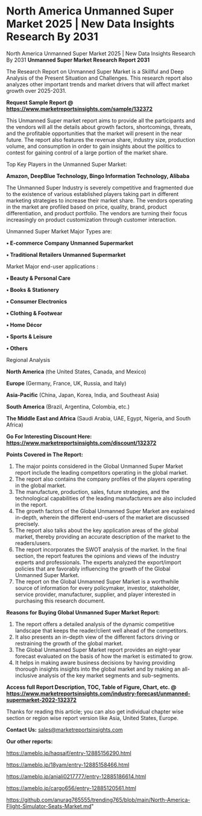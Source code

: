 # North America Unmanned Super Market 2025 | New Data Insights Research By 2031
North America Unmanned Super Market 2025 | New Data Insights Research By 2031
<strong>Unmanned Super Market Research Report 2031</strong>

The Research Report on Unmanned Super Market is a Skillful and Deep Analysis of the Present Situation and Challenges. This research report also analyzes other important trends and market drivers that will affect market growth over 2025-2031.

<strong>Request Sample Report @ <a href=https://www.marketreportsinsights.com/sample/132372>https://www.marketreportsinsights.com/sample/132372</a></strong>

This Unmanned Super market report aims to provide all the participants and the vendors will all the details about growth factors, shortcomings, threats, and the profitable opportunities that the market will present in the near future. The report also features the revenue share, industry size, production volume, and consumption in order to gain insights about the politics to contest for gaining control of a large portion of the market share.

Top Key Players in the Unmanned Super Market:

<strong>Amazon, DeepBlue Technology, Bingo Information Technology, Alibaba</strong>

The Unmanned Super Industry is severely competitive and fragmented due to the existence of various established players taking part in different marketing strategies to increase their market share. The vendors operating in the market are profiled based on price, quality, brand, product differentiation, and product portfolio. The vendors are turning their focus increasingly on product customization through customer interaction.

Unmanned Super Market Major Types are:

<strong>• E-commerce Company Unmanned Supermarket

• Traditional Retailers Unmanned Supermarket</strong>

Market Major end-user applications :

<strong>• Beauty & Personal Care

• Books & Stationery

• Consumer Electronics

• Clothing & Footwear

• Home Décor

• Sports & Leisure

• Others</strong>

Regional Analysis

</u><strong><b>North America</b></strong> (the United States, Canada, and Mexico)

<strong><b>Europe </b></strong>(Germany, France, UK, Russia, and Italy)

<strong><b>Asia-Pacific</b></strong> (China, Japan, Korea, India, and Southeast Asia)

<strong><b>South America</b></strong> (Brazil, Argentina, Colombia, etc.)

<strong><b>The Middle East and Africa</b></strong> (Saudi Arabia, UAE, Egypt, Nigeria, and South Africa)

<strong>Go For Interesting Discount Here: <a href=https://www.marketreportsinsights.com/discount/132372>https://www.marketreportsinsights.com/discount/132372</a></strong>

<strong>Points Covered in The Report:</strong>
<ol>
  <li>The major points considered in the Global Unmanned Super Market report include the leading competitors operating in the global market.</li>
  <li>The report also contains the company profiles of the players operating in the global market.</li>
  <li>The manufacture, production, sales, future strategies, and the technological capabilities of the leading manufacturers are also included in the report.</li>
  <li>The growth factors of the Global Unmanned Super Market are explained in-depth, wherein the different end-users of the market are discussed precisely.</li>
  <li>The report also talks about the key application areas of the global market, thereby providing an accurate description of the market to the readers/users.</li>
  <li>The report incorporates the SWOT analysis of the market. In the final section, the report features the opinions and views of the industry experts and professionals. The experts analyzed the export/import policies that are favorably influencing the growth of the Global Unmanned Super Market.</li>
  <li>The report on the Global Unmanned Super Market is a worthwhile source of information for every policymaker, investor, stakeholder, service provider, manufacturer, supplier, and player interested in purchasing this research document.</li>
</ol>
<strong>Reasons for Buying Global Unmanned Super Market Report:</strong>

<ol>
  <li>The report offers a detailed analysis of the dynamic competitive landscape that keeps the reader/client well ahead of the competitors.</li>
  <li>It also presents an in-depth view of the different factors driving or restraining the growth of the global market.</li>
  <li>The Global Unmanned Super Market report provides an eight-year forecast evaluated on the basis of how the market is estimated to grow.</li>
  <li>It helps in making aware business decisions by having providing thorough insights insights into the global market and by making an all-inclusive analysis of the key market segments and sub-segments.</li>
</ol>
<strong>Access full Report Description, TOC, Table of Figure, Chart, etc. @ <a href=https://www.marketreportsinsights.com/industry-forecast/unmanned-supermarket-2022-132372>https://www.marketreportsinsights.com/industry-forecast/unmanned-supermarket-2022-132372</a></strong>


Thanks for reading this article; you can also get individual chapter wise section or region wise report version like Asia, United States, Europe.

<strong>Contact Us:</strong>
sales@marketreportsinsights.com

<strong>Our other reports:</strong>

<a href=https://ameblo.jp/haqsaif/entry-12885156290.html>https://ameblo.jp/haqsaif/entry-12885156290.html</a>

<a href=https://ameblo.jp/18yam/entry-12885158466.html>https://ameblo.jp/18yam/entry-12885158466.html</a>

<a href=https://ameblo.jp/anjali0217777/entry-12885186614.html>https://ameblo.jp/anjali0217777/entry-12885186614.html</a>

<a href=https://ameblo.jp/cargo656/entry-12885120561.html>https://ameblo.jp/cargo656/entry-12885120561.html</a>

<a href=https://github.com/anurag765555/trending765/blob/main/North-America-Flight-Simulator-Seats-Market.md>https://github.com/anurag765555/trending765/blob/main/North-America-Flight-Simulator-Seats-Market.md</a>"
